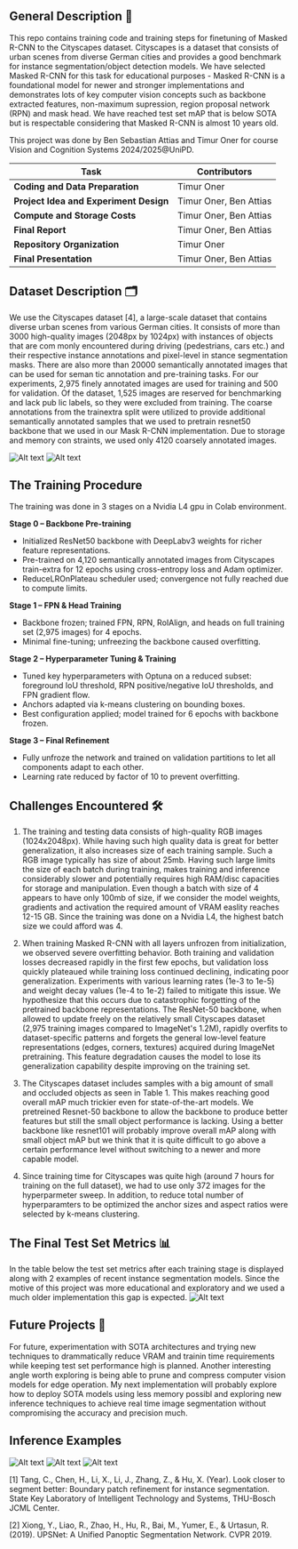 

## General Description 📝
This repo contains training code and training steps for finetuning of Masked R-CNN to the Cityscapes dataset. Cityscapes is a dataset that consists of urban scenes from diverse German cities and provides a good benchmark for instance segmentation/object detection models. We have selected Masked R-CNN for this task for educational purposes - Masked R-CNN is a foundational model for newer and stronger implementations and demonstrates lots of key computer vision concepts such as backbone extracted features, non-maximum supression, region proposal network (RPN) and mask head. We have reached test set mAP that is below SOTA but is respectable considering that Masked R-CNN is almost 10 years old.

This project was done by Ben Sebastian Attias and Timur Oner for course Vision and Cognition Systems 2024/2025@UniPD.

| Task | Contributors |
|------|---------------|
| **Coding and Data Preparation** | Timur Oner |
| **Project Idea and Experiment Design** | Timur Oner, Ben Attias |
| **Compute and Storage Costs** | Timur Oner, Ben Attias |
| **Final Report** | Timur Oner, Ben Attias |
| **Repository Organization** | Timur Oner |
| **Final Presentation** | Timur Oner, Ben Attias |

## Dataset Description 🗂️
We use the Cityscapes dataset [4], a large-scale dataset
 that contains diverse urban scenes from various German
 cities. It consists of more than 3000 high-quality images
 (2048px by 1024px) with instances of objects that are com
monly encountered during driving (pedestrians, cars etc.)
 and their respective instance annotations and pixel-level in
stance segmentation masks. There are also more than 20000
 semantically annotated images that can be used for seman
tic annotation and pre-training tasks.
 For our experiments, 2,975 finely annotated images are
 used for training and 500 for validation. Of the dataset,
 1,525 images are reserved for benchmarking and lack pub
lic labels, so they were excluded from training. The coarse
 annotations from the trainextra split were utilized to
 provide additional semantically annotated samples that we
 used to pretrain resnet50 backbone that we used in our Mask
 R-CNN implementation. Due to storage and memory con
straints, we used only 4120 coarsely annotated images.

![Alt text](images/size_dist_objects.png)
![Alt text](images/class_dist_objects.png)

## The Training Procedure 
The training was done in 3 stages on a Nvidia L4 gpu in Colab environment. 

**Stage 0 – Backbone Pre-training**  
- Initialized ResNet50 backbone with DeepLabv3 weights for richer feature representations.  
- Pre-trained on 4,120 semantically annotated images from Cityscapes train-extra for 12 epochs using cross-entropy loss and Adam optimizer.  
- ReduceLROnPlateau scheduler used; convergence not fully reached due to compute limits.  

**Stage 1 – FPN & Head Training**  
- Backbone frozen; trained FPN, RPN, RoIAlign, and heads on full training set (2,975 images) for 4 epochs.  
- Minimal fine-tuning; unfreezing the backbone caused overfitting.  

**Stage 2 – Hyperparameter Tuning & Training**  
- Tuned key hyperparameters with Optuna on a reduced subset: foreground IoU threshold, RPN positive/negative IoU thresholds, and FPN gradient flow.  
- Anchors adapted via k-means clustering on bounding boxes.  
- Best configuration applied; model trained for 6 epochs with backbone frozen.  

**Stage 3 – Final Refinement**  
- Fully unfroze the network and trained on validation partitions to let all components adapt to each other.  
- Learning rate reduced by factor of 10 to prevent overfitting.  

## Challenges Encountered 🛠️

1. The training and testing data consists of high-quality RGB images (1024x2048px). While having such high quality data is great for better generalization, it also increases size of each training sample. Such a      RGB image typically has size of about 25mb. Having such large limits the size of each batch during training, makes training and inference considerably slower and potentially requires high RAM/disc capacities      for storage and manipulation. Even though a batch with size of 4 appears to have only 100mb of size, if we consider the model weights, gradients and activation the required amount of VRAM easlity reaches 12-15
   GB. Since the training was done on a Nvidia L4, the highest batch size we could afford was 4.
2. When training Masked R-CNN with all layers unfrozen from initialization, we observed severe overfitting behavior. Both training and validation losses decreased rapidly in the first few epochs, but validation      loss quickly plateaued while training loss continued declining, indicating poor generalization. Experiments with various learning rates (1e-3 to 1e-5) and weight decay values (1e-4 to 1e-2) failed to mitigate     this issue.
   We hypothesize that this occurs due to catastrophic forgetting of the pretrained backbone representations. The ResNet-50 backbone, when allowed to update freely on the relatively small Cityscapes dataset          (2,975 training images compared to ImageNet's 1.2M), rapidly overfits to dataset-specific patterns and forgets the general low-level feature representations (edges, corners, textures) acquired during ImageNet     pretraining. This feature degradation causes the model to lose its generalization capability despite improving on the training set.

3. The Cityscapes dataset includes samples with a big amount of small and occluded objects as seen in Table 1. This makes reaching good overall mAP much trickier even for state-of-the-art models. We pretreined       Resnet-50 backbone to allow the backbone to produce better features but still the small object performance is lacking. Using a better backbone like resnet101 will probably improve overall mAP along with small
   object mAP but we think that it is quite difficult to go above a certain performance level without switching to a newer and more capable model.

4. Since training time for Cityscapes was quite high (around 7 hours for training on the full dataset), we had to use only 372 images for the hyperparmeter sweep. In addition, to reduce total number of    
   hyperparamters to be optimized the anchor sizes and aspect ratios were selected by k-means clustering. 
   

## The Final Test Set Metrics 📊
In the table below the test set metrics after each training stage is displayed along with 2 examples of recent instance segmentation models. Since the motive of this project was more educational and exploratory and we used a much older implementation this gap is expected. 
![Alt text](images/performance_table.png)


## Future Projects 🚀

For future, experimentation with SOTA architectures and trying new techniques to drammatically reduce VRAM and trainin time requirements while keeping test set performance high is planned. Another interesting angle worth exploring is being able to prune and compress computer vision models for edge operation. My next implementation will probably explore how to deploy SOTA models using less memory possibl and exploring new inference techniques to achieve real time image segmentation without compromising the accuracy and precision much. 


## Inference Examples
![Alt text](inference_examples/inf1.png)
![Alt text](inference_examples/inf2.png)
![Alt text](inference_examples/inf3.png)


[1] Tang, C., Chen, H., Li, X., Li, J., Zhang, Z., & Hu, X. (Year). Look closer to segment better: Boundary patch refinement for instance segmentation. State Key Laboratory of Intelligent Technology and Systems, THU-Bosch JCML Center.

[2] Xiong, Y., Liao, R., Zhao, H., Hu, R., Bai, M., Yumer, E., & Urtasun, R. (2019). UPSNet: A Unified Panoptic Segmentation Network. CVPR 2019.





